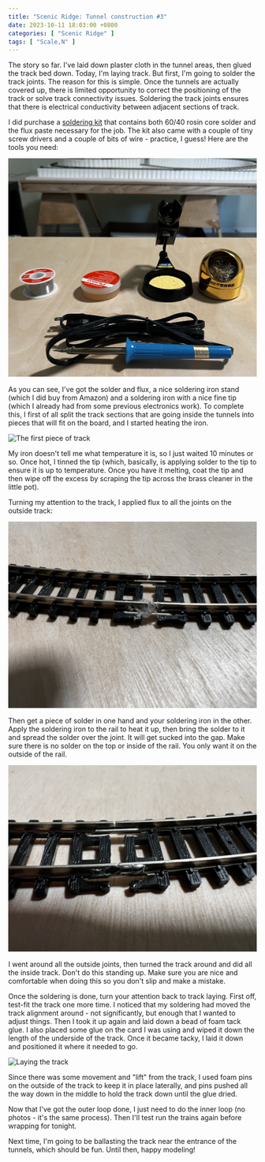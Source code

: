 ```yaml
---
title: "Scenic Ridge: Tunnel construction #3"
date: 2023-10-11 18:03:00 +0800
categories: [ "Scenic Ridge" ]
tags: [ "Scale,N" ]
---
```


The story so far.  I've laid down plaster cloth in the tunnel areas, then glued the track bed down.  Today, I'm laying track.  But first, I'm going to solder the track joints.  The reason for this is simple.  Once the tunnels are actually covered up, there is limited opportunity to correct the positioning of the track or solve track connectivity issues.  Soldering the track joints ensures that there is electrical conductivity between adjacent sections of track.

I did purchase a [soldering kit](https://www.amazon.com/gp/product/B08BL339LX/) that contains both 60/40 rosin core solder and the flux paste necessary for the job.  The kit also came with a couple of tiny screw drivers and a couple of bits of wire - practice, I guess!  Here are the tools you need:

![The tools for today](/assets/2023/1011/img1.jpg)

As you can see, I've got the solder and flux, a nice soldering iron stand (which I did buy from Amazon) and a soldering iron with a nice fine tip (which I already had from some previous electronics work). To complete this, I first of all split the track sections that are going inside the tunnels into pieces that will fit on the board, and I started heating the iron.  

![The first piece of track](/assets/2023/1011/img2.jpg)

My iron doesn't tell me what temperature it is, so I just waited 10 minutes or so.  Once hot, I tinned the tip (which, basically, is applying solder to the tip to ensure it is up to temperature.  Once you have it melting, coat the tip and then wipe off the excess by scraping the tip across the brass cleaner in the little pot).

Turning my attention to the track, I applied flux to all the joints on the outside track:

![Flux on the track](/assets/2023/1011/img3.jpg)

Then get a piece of solder in one hand and your soldering iron in the other.  Apply the soldering iron to the rail to heat it up, then bring the solder to it and spread the solder over the joint.  It will get sucked into the gap.  Make sure there is no solder on the top or inside of the rail.  You only want it on the outside of the rail.

![Soldering the track](/assets/2023/1011/img4.jpg)

I went around all the outside joints, then turned the track around and did all the inside track.  Don't do this standing up.  Make sure you are nice and comfortable when doing this so you don't slip and make a mistake.

Once the soldering is done, turn your attention back to track laying.  First off, test-fit the track one more time.  I noticed that my soldering had moved the track alignment around - not significantly, but enough that I wanted to adjust things.  Then I took it up again and laid down a bead of foam tack glue.  I also placed some glue on the card I was using and wiped it down the length of the underside of the track.  Once it became tacky, I laid it down and positioned it where it needed to go.

![Laying the track](/assets/2023/1011/img5.jpg)

Since there was some movement and "lift" from the track, I used foam pins on the outside of the track to keep it in place laterally, and pins pushed all the way down in the middle to hold the track down until the glue dried.

Now that I've got the outer loop done, I just need to do the inner loop (no photos - it's the same process).  Then I'll test run the trains again before wrapping for tonight.

Next time, I'm going to be ballasting the track near the entrance of the tunnels, which should be fun.  Until then, happy modeling!
